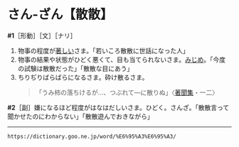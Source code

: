 # さん‐ざん【散散】

**\#1**［形動］［文］［ナリ］
1.  物事の程度が[著しい](いちじるしい（著しい）)さま。「若いころ散散に世話になった人」
2.  物事の結果や状態がひどく悪くて、目も当てられないさま。[みじめ](みじめ（惨め）)。「今度の試験は散散だった」「散散な目にあう」
3.  ちりぢりばらばらになるさま。砕け散るさま。    
    >「うみ柿の落ちけるが…、つぶれて―に散りぬ」〈[著聞集](https://dictionary.goo.ne.jp/word/%E5%8F%A4%E4%BB%8A%E8%91%97%E8%81%9E%E9%9B%86/#jn-78311)・一二〉
        

**\#2**［副］嫌になるほど程度がはなはだしいさま。ひどく。さんざ。「散散言って聞かせたのにわからない」「散散遊んでおきながら」

---
`https://dictionary.goo.ne.jp/word/%E6%95%A3%E6%95%A3/`